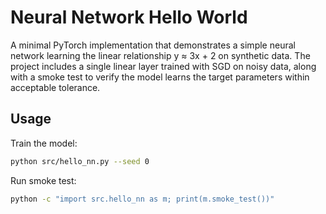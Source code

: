 # Neural Network Hello World

A minimal PyTorch implementation that demonstrates a simple neural network learning the linear relationship y ≈ 3x + 2 on synthetic data. The project includes a single linear layer trained with SGD on noisy data, along with a smoke test to verify the model learns the target parameters within acceptable tolerance.

## Usage

Train the model:
```bash
python src/hello_nn.py --seed 0
```

Run smoke test:
```bash
python -c "import src.hello_nn as m; print(m.smoke_test())"
```